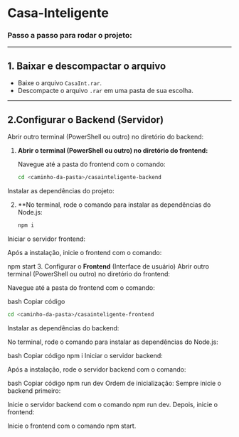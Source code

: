 # Casa-Inteligente

### Passo a passo para rodar o projeto:

---

## 1. Baixar e descompactar o arquivo

- Baixe o arquivo `CasaInt.rar`.
- Descompacte o arquivo `.rar` em uma pasta de sua escolha.

---

## 2.Configurar o Backend (Servidor)
Abrir outro terminal (PowerShell ou outro) no diretório do backend:

1. **Abrir o terminal (PowerShell ou outro) no diretório do frontend:**

   Navegue até a pasta do frontend com o comando:

   ```bash
   cd <caminho-da-pasta>/casainteligente-backend

Instalar as dependências do projeto:

2. **No terminal, rode o comando para instalar as dependências do Node.js:
   ```bash
   npm i

Iniciar o servidor frontend:

Após a instalação, inicie o frontend com o comando:

npm start
3.  Configurar o **Frontend** (Interface de usuário)
Abrir outro terminal (PowerShell ou outro) no diretório do frontend:

Navegue até a pasta do frontend com o comando:

bash
Copiar código
   ```bash
   cd <caminho-da-pasta>/casainteligente-frontend
```

Instalar as dependências do backend:

No terminal, rode o comando para instalar as dependências do Node.js:

bash
Copiar código
npm i
Iniciar o servidor backend:

Após a instalação, rode o servidor backend com o comando:

bash
Copiar código
npm run dev
Ordem de inicialização:
Sempre inicie o backend primeiro:

Inicie o servidor backend com o comando npm run dev.
Depois, inicie o frontend:

Inicie o frontend com o comando npm start.

